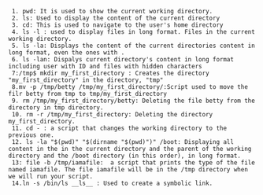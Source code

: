      1. pwd: It is used to show the current working directory.
     2. ls: Used to display the content of the current directory
     3. cd: This is used to navigate to the user's home directory
     4. ls -l : used to display files in long format. Files in the current working directory.
     5. ls -la: Displays the content of the current directories content in long format, even the ones with .
     6. ls -lan: Dispalys current directory's content in long format including user with ID and files with hidden characters
     7:/tmp$ mkdir my_first_directory : Creates the directory "my_first_directory" in the directory, "tmp" 
     8.mv -p /tmp/betty /tmp/my_first_directory/:Script used to move the filr betty from tmp to tmp/my_first_directory
     9. rm /tmp/my_first_directory/betty: Deleting the file betty from the directory in tmp directory.
     10. rm -r /tmp/my_first_directory: Deleting the directory my_first_directory.
     11. cd - : a script that changes the working directory to the previous one.
     12. ls -la "$(pwd)" "$(dirname "$(pwd)")" /boot: Displaying all content in the in the current directory and the parent of the working directory and the /boot directory (in this order), in long format.
     13: file -b /tmp/iamafile:  a script that prints the type of the file named iamafile. The file iamafile will be in the /tmp directory when we will run your script.
     14.ln -s /bin/ls __ls__ : Used to create a symbolic link.
